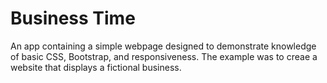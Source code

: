 Business Time
=============

  An app containing a simple webpage designed to demonstrate knowledge of basic CSS, Bootstrap, and responsiveness.  The example was to creae a website that displays a fictional business.